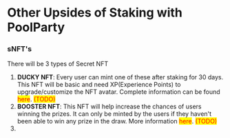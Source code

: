 # Other Upsides of Staking with PoolParty

### sNFT's &#x20;

There will be 3 types of Secret NFT

1. **DUCKY NFT**: Every user can mint one of these after staking for 30 days. This NFT will be basic and need XP(Experience Points) to upgrade/customize the NFT avatar. Complete information can be found <mark style="color:red;">here</mark>. <mark style="color:red;">(TODO)</mark>
2. **BOOSTER NFT**: This NFT will help increase the chances of users winning the prizes. It can only be minted by the users if they haven't been able to win any prize in the draw. More information <mark style="color:red;">here</mark>. <mark style="color:red;">(TODO)</mark>
3. &#x20;

